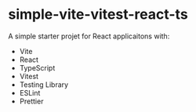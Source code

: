 # simple-vite-vitest-react-ts

A simple starter projet for React applicaitons with:

- Vite
- React
- TypeScript
- Vitest
- Testing Library
- ESLint
- Prettier

